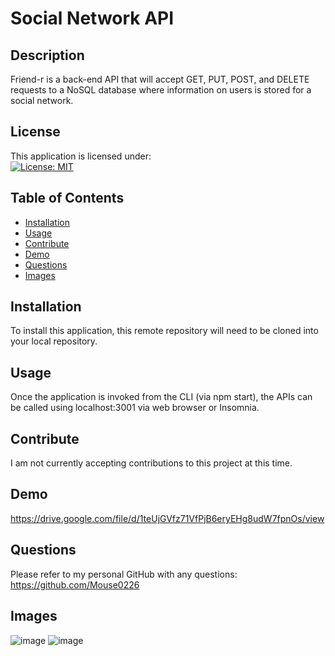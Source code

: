 # Social Network API

## Description 
Friend-r is a back-end API that will accept GET, PUT, POST, and DELETE requests to a NoSQL database where information on users is stored for a social network.

## License
This application is licensed under: <br />
[![License: MIT](https://img.shields.io/badge/License-MIT-yellow.svg)](https://opensource.org/licenses/MIT)

## Table of Contents

- [Installation](#installation)
- [Usage](#usage)
- [Contribute](#contribute)
- [Demo](#demo)
- [Questions](#questions)
- [Images](#images)

## Installation
To install this application, this remote repository will need to be cloned into your local repository.

## Usage
Once the application is invoked from the CLI (via npm start), the APIs can be called using localhost:3001 via web browser or Insomnia.

## Contribute
I am not currently accepting contributions to this project at this time.

## Demo
https://drive.google.com/file/d/1teUjGVfz71VfPjB6eryEHg8udW7fpnOs/view

## Questions
Please refer to my personal GitHub with any questions: https://github.com/Mouse0226

## Images
![image](https://user-images.githubusercontent.com/93630706/165860514-f5be078d-bfd1-4199-a7b4-ee5baad20db1.png)
![image](https://user-images.githubusercontent.com/93630706/165860541-dc004ddf-5e22-4b42-a8e0-65eff7ebd1e4.png)
